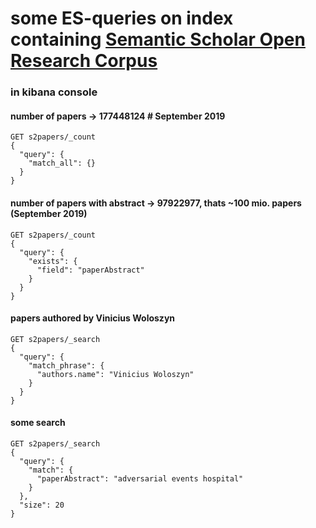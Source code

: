 # some ES-queries on index containing [Semantic Scholar Open Research Corpus](https://api.semanticscholar.org/corpus/)
### in kibana console

#### number of papers -> 177448124 # September 2019
    GET s2papers/_count
    {
      "query": {
        "match_all": {}
      }
    }

#### number of papers with abstract -> 97922977, thats ~100 mio. papers (September 2019)

    GET s2papers/_count
    {
      "query": {
        "exists": {
          "field": "paperAbstract"
        }
      }
    }

#### papers authored by Vinicius Woloszyn

    GET s2papers/_search
    {
      "query": {
        "match_phrase": {
          "authors.name": "Vinicius Woloszyn"
        }
      }
    }
    
#### some search

    GET s2papers/_search
    {
      "query": {
        "match": {
          "paperAbstract": "adversarial events hospital"
        }
      },
      "size": 20
    }